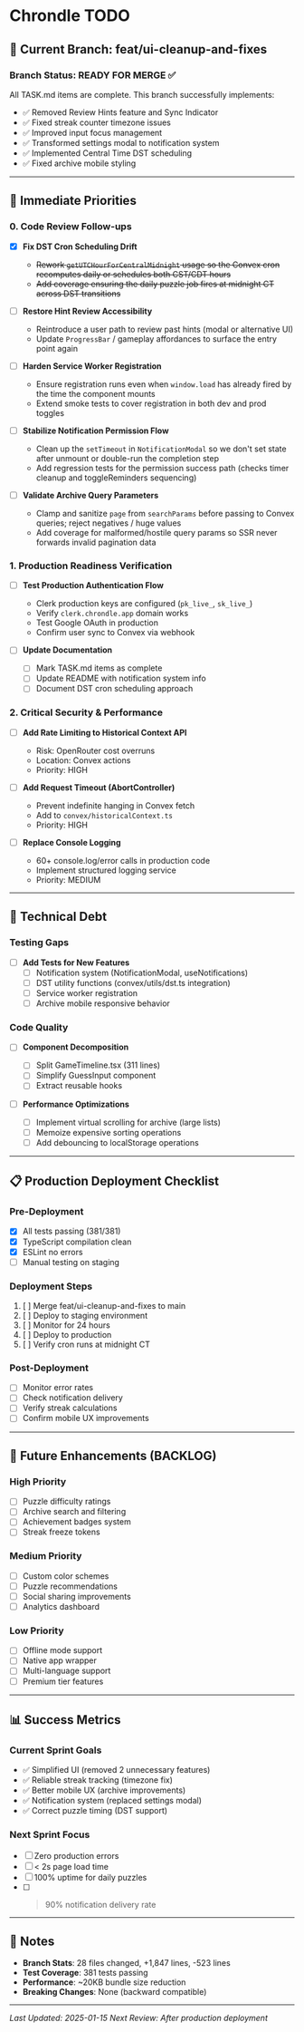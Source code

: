 # Chrondle TODO

## 🚀 Current Branch: feat/ui-cleanup-and-fixes

### Branch Status: READY FOR MERGE ✅

All TASK.md items are complete. This branch successfully implements:

- ✅ Removed Review Hints feature and Sync Indicator
- ✅ Fixed streak counter timezone issues
- ✅ Improved input focus management
- ✅ Transformed settings modal to notification system
- ✅ Implemented Central Time DST scheduling
- ✅ Fixed archive mobile styling

---

## 🎯 Immediate Priorities

### 0. Code Review Follow-ups

- [x] **Fix DST Cron Scheduling Drift**

  - ~~Rework `getUTCHourForCentralMidnight` usage so the Convex cron recomputes daily or schedules both CST/CDT hours~~
  - ~~Add coverage ensuring the daily puzzle job fires at midnight CT across DST transitions~~

- [ ] **Restore Hint Review Accessibility**

  - Reintroduce a user path to review past hints (modal or alternative UI)
  - Update `ProgressBar` / gameplay affordances to surface the entry point again

- [ ] **Harden Service Worker Registration**

  - Ensure registration runs even when `window.load` has already fired by the time the component mounts
  - Extend smoke tests to cover registration in both dev and prod toggles

- [ ] **Stabilize Notification Permission Flow**

  - Clean up the `setTimeout` in `NotificationModal` so we don't set state after unmount or double-run the completion step
  - Add regression tests for the permission success path (checks timer cleanup and toggleReminders sequencing)

- [ ] **Validate Archive Query Parameters**

  - Clamp and sanitize `page` from `searchParams` before passing to Convex queries; reject negatives / huge values
  - Add coverage for malformed/hostile query params so SSR never forwards invalid pagination data

### 1. Production Readiness Verification

- [ ] **Test Production Authentication Flow**

  - Clerk production keys are configured (`pk_live_`, `sk_live_`)
  - Verify `clerk.chrondle.app` domain works
  - Test Google OAuth in production
  - Confirm user sync to Convex via webhook

- [ ] **Update Documentation**
  - [ ] Mark TASK.md items as complete
  - [ ] Update README with notification system info
  - [ ] Document DST cron scheduling approach

### 2. Critical Security & Performance

- [ ] **Add Rate Limiting to Historical Context API**

  - Risk: OpenRouter cost overruns
  - Location: Convex actions
  - Priority: HIGH

- [ ] **Add Request Timeout (AbortController)**

  - Prevent indefinite hanging in Convex fetch
  - Add to `convex/historicalContext.ts`
  - Priority: HIGH

- [ ] **Replace Console Logging**
  - 60+ console.log/error calls in production code
  - Implement structured logging service
  - Priority: MEDIUM

---

## 🔧 Technical Debt

### Testing Gaps

- [ ] **Add Tests for New Features**
  - [ ] Notification system (NotificationModal, useNotifications)
  - [ ] DST utility functions (convex/utils/dst.ts integration)
  - [ ] Service worker registration
  - [ ] Archive mobile responsive behavior

### Code Quality

- [ ] **Component Decomposition**

  - [ ] Split GameTimeline.tsx (311 lines)
  - [ ] Simplify GuessInput component
  - [ ] Extract reusable hooks

- [ ] **Performance Optimizations**
  - [ ] Implement virtual scrolling for archive (large lists)
  - [ ] Memoize expensive sorting operations
  - [ ] Add debouncing to localStorage operations

---

## 📋 Production Deployment Checklist

### Pre-Deployment

- [x] All tests passing (381/381)
- [x] TypeScript compilation clean
- [x] ESLint no errors
- [ ] Manual testing on staging

### Deployment Steps

1. [ ] Merge feat/ui-cleanup-and-fixes to main
2. [ ] Deploy to staging environment
3. [ ] Monitor for 24 hours
4. [ ] Deploy to production
5. [ ] Verify cron runs at midnight CT

### Post-Deployment

- [ ] Monitor error rates
- [ ] Check notification delivery
- [ ] Verify streak calculations
- [ ] Confirm mobile UX improvements

---

## 🚀 Future Enhancements (BACKLOG)

### High Priority

- [ ] Puzzle difficulty ratings
- [ ] Archive search and filtering
- [ ] Achievement badges system
- [ ] Streak freeze tokens

### Medium Priority

- [ ] Custom color schemes
- [ ] Puzzle recommendations
- [ ] Social sharing improvements
- [ ] Analytics dashboard

### Low Priority

- [ ] Offline mode support
- [ ] Native app wrapper
- [ ] Multi-language support
- [ ] Premium tier features

---

## 📊 Success Metrics

### Current Sprint Goals

- ✅ Simplified UI (removed 2 unnecessary features)
- ✅ Reliable streak tracking (timezone fix)
- ✅ Better mobile UX (archive improvements)
- ✅ Notification system (replaced settings modal)
- ✅ Correct puzzle timing (DST support)

### Next Sprint Focus

- [ ] Zero production errors
- [ ] < 2s page load time
- [ ] 100% uptime for daily puzzles
- [ ] > 90% notification delivery rate

---

## 📝 Notes

- **Branch Stats**: 28 files changed, +1,847 lines, -523 lines
- **Test Coverage**: 381 tests passing
- **Performance**: ~20KB bundle size reduction
- **Breaking Changes**: None (backward compatible)

---

_Last Updated: 2025-01-15_
_Next Review: After production deployment_
